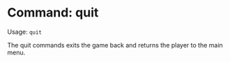 # Command: quit

Usage: `quit`

The quit commands exits the game back and returns the player to the main menu.
